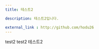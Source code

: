 ```yaml
---
title: 테스트2

description: 테스트2입니다.

external_link : http://github.com/hodu26
---
```


test2 test2 테스트2